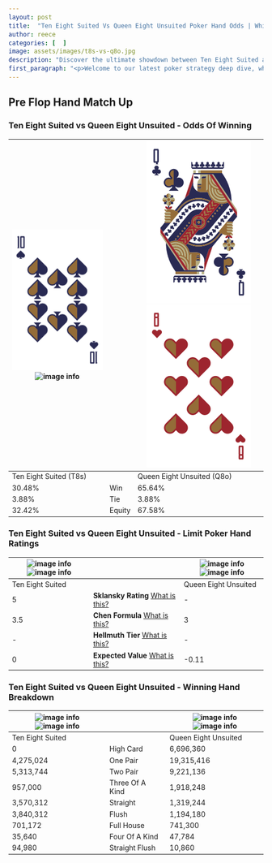 ```yaml
---
layout: post
title:  "Ten Eight Suited Vs Queen Eight Unsuited Poker Hand Odds | Which Is The Better Hand In Poker? A Complete Guide"
author: reece
categories: [  ]
image: assets/images/t8s-vs-q8o.jpg
description: "Discover the ultimate showdown between Ten Eight Suited and Queen Eight Unsuited in poker! Uncover the odds, strategies, and scenarios where one hand triumphs over the other. Get ready to up your poker game with this thrilling analysis."
first_paragraph: "<p>Welcome to our latest poker strategy deep dive, where we're pitting two distinct hands against each other in a high-stakes showdown: Ten Eight Suited vs Queen Eight Unsuited.</p><p>In the dynamic world of poker, every decision counts, and knowing which hand holds the upper hand is key to your success at the table.</p><p>In this article, we'll dissect these two hands, explore the scenarios where one dominates the other, and equip you with the knowledge to make strategic choices that can tip the odds in your favor.</p><p>Get ready to unravel the intriguing dynamics of these poker hands and elevate your game to new heights.</p>"
---
```




[comment]: # (sp0)

## Pre Flop Hand Match Up

<div class="table hand-ratings" markdown="1"> 



### Ten Eight Suited vs Queen Eight Unsuited - Odds Of Winning


    
| ![image info](assets/images/hand1/t.png) ![image info](assets/images/hand1/8s.png) |  | ![image info](assets/images/hand2/q.png) ![image info](assets/images/hand2/8o.png) |
| -------- | -------- | -------- |
| Ten Eight Suited (T8s) |  | Queen Eight Unsuited (Q8o) |
| 30.48% | Win | 65.64% |
| 3.88% | Tie | 3.88% |
| 32.42% | Equity | 67.58% |




[comment]: # (sp1)



### Ten Eight Suited vs Queen Eight Unsuited - Limit Poker Hand Ratings


    
| ![image info](https://www.riverpairs.com/assets/images/hand1/t.png) ![image info](https://www.riverpairs.com/assets/images/hand1/8s.png) |  | ![image info](https://www.riverpairs.com/assets/images/hand2/q.png) ![image info](https://www.riverpairs.com/assets/images/hand2/8o.png) |
| -------- | -------- | -------- |
| Ten Eight Suited |  | Queen Eight Unsuited |
| 5 | **Sklansky Rating** [What is this?](/sklansky-rating-explained) | - |
| 3.5 | **Chen Formula** [What is this?](/chen-formula-explained) | 3 |
| - | **Hellmuth Tier** [What is this?](/Hellmuth-tier-explained) | - |
| 0 | **Expected Value** [What is this?](/expected-value-explained) | -0.11 |




[comment]: # (sp2)



### Ten Eight Suited vs Queen Eight Unsuited - Winning Hand Breakdown


    
| ![image info](https://www.riverpairs.com/assets/images/hand1/t.png) ![image info](https://www.riverpairs.com/assets/images/hand1/8s.png) |  | ![image info](https://www.riverpairs.com/assets/images/hand2/q.png) ![image info](https://www.riverpairs.com/assets/images/hand2/8o.png) |
| -------- | -------- | -------- |
| Ten Eight Suited |  | Queen Eight Unsuited |
| 0 | High Card | 6,696,360 |
| 4,275,024 | One Pair | 19,315,416 |
| 5,313,744 | Two Pair | 9,221,136 |
| 957,000 | Three Of A Kind | 1,918,248 |
| 3,570,312 | Straight | 1,319,244 |
| 3,840,312 | Flush | 1,194,180 |
| 701,172 | Full House | 741,300 |
| 35,640 | Four Of A Kind | 47,784 |
| 94,980 | Straight Flush | 10,860 |




[comment]: # (sp3)



</div>

[comment]: # (sp4)



[comment]: # (sp5)

